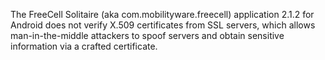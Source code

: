 The FreeCell Solitaire (aka com.mobilityware.freecell) application 2.1.2 for Android does not verify X.509 certificates from SSL servers, which allows man-in-the-middle attackers to spoof servers and obtain sensitive information via a crafted certificate.